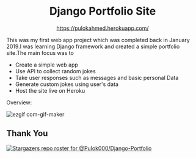 <h1 align="center">Django Portfolio Site</h1>
<p align="center"><a href="https://pulokahmed.herokuapp.com/">https://pulokahmed.herokuapp.com/</a></p>

This was my first web app  project which was completed back in January 2019.I was learning Django framework and created a simple portfolio site.The main focus was to

- Create a simple web app
- Use API to collect random jokes
- Take user responses such as messages and basic personal Data
- Generate custom jokes using user's data
- Host the site live on Heroku
  

 
Overview:  
<p align="center">
  
![ezgif com-gif-maker](https://user-images.githubusercontent.com/30721770/132342345-7499dffe-624c-4bbd-91cf-47cdcec029d3.gif)


</p>

## Thank You

[![Stargazers repo roster for @Pulok000/Django-Portfolio](https://reporoster.com/stars/Pulok000/Django-Portfolio)](https://github.com/Pulok000/Django-Portfolio/stargazers)



